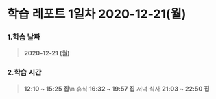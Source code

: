 # **학습 레포트 1일차 2020-12-21(월)**
### **1.학습 날짜**
> **2020-12-21 (월)**
### **2.학습 시간**
> **12:10 ~ 15:25 집**\n
> 휴식
> **16:32 ~ 19:57 집**
> 저녁 식사
> **21:03 ~ 22:50 집**